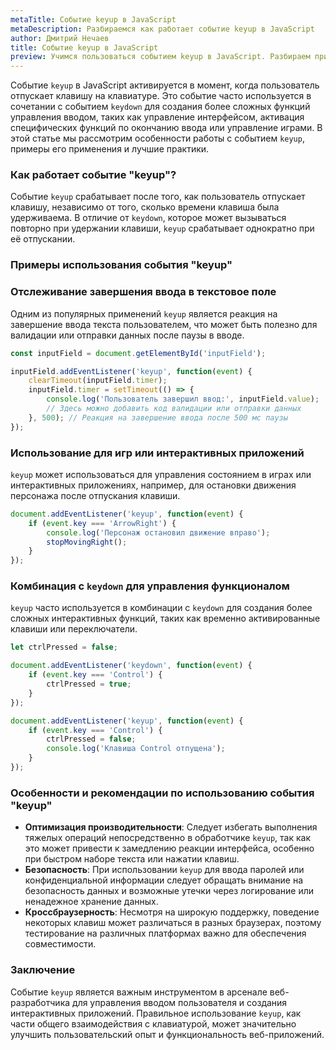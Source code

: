 ```yaml
---
metaTitle: Событие keyup в JavaScript
metaDescription: Разбираемся как работает событие keyup в JavaScript
author: Дмитрий Нечаев
title: Событие keyup в JavaScript
preview: Учимся пользоваться событием keyup в JavaScript. Разбираем примеры использования
---
```


Событие `keyup` в JavaScript активируется в момент, когда пользователь отпускает клавишу на клавиатуре. Это событие часто используется в сочетании с событием `keydown` для создания более сложных функций управления вводом, таких как управление интерфейсом, активация специфических функций по окончанию ввода или управление играми. В этой статье мы рассмотрим особенности работы с событием `keyup`, примеры его применения и лучшие практики.

### Как работает событие "keyup"?

Событие `keyup` срабатывает после того, как пользователь отпускает клавишу, независимо от того, сколько времени клавиша была удерживаема. В отличие от `keydown`, которое может вызываться повторно при удержании клавиши, `keyup` срабатывает однократно при её отпускании.

### Примеры использования события "keyup"

### Отслеживание завершения ввода в текстовое поле

Одним из популярных применений `keyup` является реакция на завершение ввода текста пользователем, что может быть полезно для валидации или отправки данных после паузы в вводе.

```jsx
const inputField = document.getElementById('inputField');

inputField.addEventListener('keyup', function(event) {
    clearTimeout(inputField.timer);
    inputField.timer = setTimeout(() => {
        console.log('Пользователь завершил ввод:', inputField.value);
        // Здесь можно добавить код валидации или отправки данных
    }, 500); // Реакция на завершение ввода после 500 мс паузы
});

```

### Использование для игр или интерактивных приложений

`keyup` может использоваться для управления состоянием в играх или интерактивных приложениях, например, для остановки движения персонажа после отпускания клавиши.

```jsx
document.addEventListener('keyup', function(event) {
    if (event.key === 'ArrowRight') {
        console.log('Персонаж остановил движение вправо');
        stopMovingRight();
    }
});

```

### Комбинация с `keydown` для управления функционалом

`keyup` часто используется в комбинации с `keydown` для создания более сложных интерактивных функций, таких как временно активированные клавиши или переключатели.

```jsx
let ctrlPressed = false;

document.addEventListener('keydown', function(event) {
    if (event.key === 'Control') {
        ctrlPressed = true;
    }
});

document.addEventListener('keyup', function(event) {
    if (event.key === 'Control') {
        ctrlPressed = false;
        console.log('Клавиша Control отпущена');
    }
});

```

### Особенности и рекомендации по использованию события "keyup"

- **Оптимизация производительности**: Следует избегать выполнения тяжелых операций непосредственно в обработчике `keyup`, так как это может привести к замедлению реакции интерфейса, особенно при быстром наборе текста или нажатии клавиш.
- **Безопасность**: При использовании `keyup` для ввода паролей или конфиденциальной информации следует обращать внимание на безопасность данных и возможные утечки через логирование или ненадежное хранение данных.
- **Кроссбраузерность**: Несмотря на широкую поддержку, поведение некоторых клавиш может различаться в разных браузерах, поэтому тестирование на различных платформах важно для обеспечения совместимости.

### Заключение

Событие `keyup` является важным инструментом в арсенале веб-разработчика для управления вводом пользователя и создания интерактивных приложений. Правильное использование `keyup`, как части общего взаимодействия с клавиатурой, может значительно улучшить пользовательский опыт и функциональность веб-приложений.